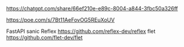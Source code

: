 https://chatgpt.com/share/66ef210e-e89c-8004-a844-3fbc50a326ff

https://poe.com/s/7Bt11AeFovOG5REuXoUV

FastAPI
sanic
Reflex https://github.com/reflex-dev/reflex
flet https://github.com/flet-dev/flet